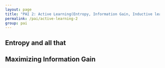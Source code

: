 ```yaml
---
layout: page
title: "PAI 2: Active Learning(Entropy, Information Gain, Inductive learning and Transductive learning)"
permalink: /pai/active-learning-2
group: pai
---
```



## Entropy and all that

## Maximizing Information Gain
